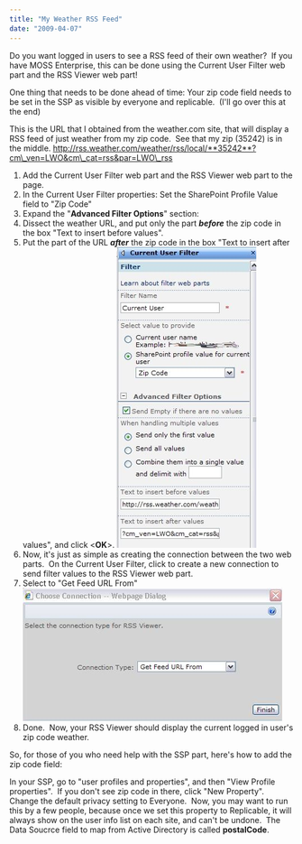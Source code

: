 ```yaml
---
title: "My Weather RSS Feed"
date: "2009-04-07"
---
```


Do you want logged in users to see a RSS feed of their own weather?  If you have MOSS Enterprise, this can be done using the Current User Filter web part and the RSS Viewer web part! 

One thing that needs to be done ahead of time: Your zip code field needs to be set in the SSP as visible by everyone and replicable.  (I'll go over this at the end)

This is the URL that I obtained from the weather.com site, that will display a RSS feed of just weather from my zip code.  See that my zip (35242) is in the middle. http://rss.weather.com/weather/rss/local/**35242**?cm\_ven=LWO&cm\_cat=rss&par=LWO\_rss

1. Add the Current User Filter web part and the RSS Viewer web part to the page.
2. In the Current User Filter properties: Set the SharePoint Profile Value field to "Zip Code"
3. Expand the "**Advanced Filter Options**" section:
4. Dissect the weather URL, and put only the part **_before_** the zip code in the box "Text to insert before values".
5. Put the part of the URL _**after**_ the zip code in the box "Text to insert after values", and click <**OK**\>. [![](images/currentzip.jpg)](http://spinsiders.com/laurar/files/2009/04/currentzip.jpg)
6. Now, it's just as simple as creating the connection between the two web parts.  On the Current User Filter, click to create a new connection to send filter values to the RSS Viewer web part.
7. Select to "Get Feed URL From" [![](images/getfeedurl.jpg)](http://spinsiders.com/laurar/files/2009/04/getfeedurl.jpg)
8. Done.  Now, your RSS Viewer should display the current logged in user's zip code weather.

So, for those of you who need help with the SSP part, here's how to add the zip code field:

In your SSP, go to "user profiles and properties", and then "View Profile properties".  If you don't see zip code in there, click "New Property".  Change the default privacy setting to Everyone.  Now, you may want to run this by a few people, because once we set this property to Replicable, it will always show on the user info list on each site, and can't be undone.  The Data Soucrce field to map from Active Directory is called **postalCode**.
